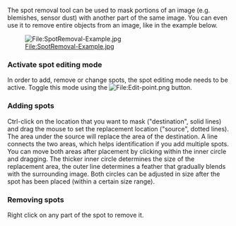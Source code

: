 The spot removal tool can be used to mask portions of an image (e.g.
blemishes, sensor dust) with another part of the same image. You can
even use it to remove entire objects from an image, like in the example
below.

<figure>
<img src="SpotRemoval-Example.jpg"
title="File:SpotRemoval-Example.jpg" />
<figcaption><a
href="File:SpotRemoval-Example.jpg">File:SpotRemoval-Example.jpg</a></figcaption>
</figure>

### Activate spot editing mode

In order to add, remove or change spots, the spot editing mode needs to
be active. Toggle this mode using the
![<File:Edit-point.png>](Edit-point.png "File:Edit-point.png") button.

### Adding spots

Ctrl-click on the location that you want to mask ("destination", solid
lines) and drag the mouse to set the replacement location ("source",
dotted lines). The area under the source will replace the area of the
destination. A line connects the two areas, which helps identification
if you add multiple spots. You can move both areas after placement by
clicking within the inner circle and dragging. The thicker inner circle
determines the size of the replacement area, the outer line determines a
feather that gradually blends with the surrounding image. Both circles
can be adjusted in size after the spot has been placed (within a certain
size range).

### Removing spots

Right click on any part of the spot to remove it.